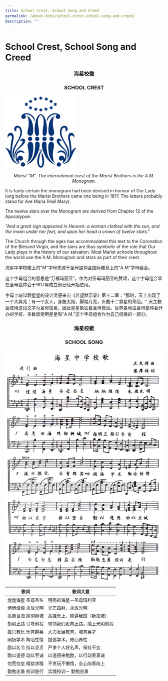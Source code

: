 ```yaml
---
title: School Crest, School Song and Creed
permalink: /about-mshs/school-crest-school-song-and-creed/
description: ""
---
```

# School Crest, School Song and Creed
<center>

### 海星校徽

### SCHOOL CREST

</center>	


<img src="/images/School%20Crest,%20Song%20and%20Creed/MSHSLogo_edited11Aug2010.gif"  
     style="width:45%">

<center>
		 
_Marist "M". The international crest of the Marist Brothers is the A.M. Monogram._		 
	
</center>



It is fairly certain the monogram had been devised in honour of Our Lady long before the Marist Brothers came into being in 1817. The letters probably stand for Ave Maria (Hail Mary).

The twelve stars over the Monogram are derived from Chapter 12 of the Apocalypse:

_"And a great sign appeared in Heaven: a woman clothed with the sun, and the moon under her feet, and upon her head a crown of twelve stars."_

The Church through the ages has accommodated this text to the Coronation of the Blessed Virgin, and the stars are thus symbolic of the role that Our Lady plays in the history of our salvation. Most Marist schools throughout the world use the A.M. Monogram and stars as part of their crest.

海星中学校徽上的"M"字母来源于圣母昆仲会国际徽章上的"A.M"字母组合。

这个字母组合的意思是“万福玛丽亚”。作为对圣母玛丽亚的赞颂，这个字母组合早在圣母昆仲会于1817年成立前已经开始使用。

字母上端12颗星星的设计灵感来自《若望默示录》第十二章："那时，天上出现了一个大异兆：有一个女人，身披太阳，脚踏月亮，头戴十二颗星的荣冠。" 天主教会使用这段文字为圣母加冕，因此星星象征着圣母救世。世界各地由圣母昆仲会开办的学校，多数皆使用星星和“A.M.”这个字母组合作为自己校徽的一部分。


<center>
	
### 海星校歌  

### SCHOOL SONG	

</center>	


![](/images/School%20Crest,%20Song%20and%20Creed/MSHSSong.png)


<table>
<thead>
  <tr>
    <th>歌词</th>
    <th>歌词大意</th>
  </tr>
</thead>
<tbody>
  <tr>
    <td> 煌煌海星 圣母圣名</td>
    <td> 明亮的海星－圣母玛利亚</td>
  </tr>
  <tr>
    <td> 炳炳烺烺 永放光明</td>
    <td> 光芒四射，永放光明</td>
  </tr>
  <tr>
    <td> 高悬世海 照彻狮城</td>
    <td> 高挂天上，照遍我国（新加坡）</td>
  </tr>
  <tr>
    <td> 指明正路 引导前程</td>
    <td> 带领我们走向正路，踏上光明前程</td>
  </tr>
  <tr>
    <td> 振兴教化 乐育群英</td>
    <td> 大力发展教育，培育英才</td>
  </tr>
  <tr>
    <td> 阐扬学术 陶冶性情</td>
    <td> 提倡学术，修心养性</td>
  </tr>
  <tr>
    <td> 励以名节 持以坚贞</td>
    <td> 严求个人好名声，保持不变</td>
  </tr>
  <tr>
    <td> 勖以道德 动以至诚</td>
    <td> 以道德来勉励，以行动表真诚</td>
  </tr>
  <tr>
    <td> 勿荒勿怠 精益求精</td>
    <td> 不贪玩不懒惰，全心向善向上</td>
  </tr>
  <tr>
    <td> 勤勉忠勇 校训是行</td>
    <td> 实践校训－ 勤勉忠勇</td>
  </tr>
</tbody>
</table>